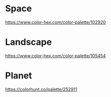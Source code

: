 # Space

https://www.color-hex.com/color-palette/102920

# Landscape

https://www.color-hex.com/color-palette/105454

# Planet

https://colorhunt.co/palette/252911